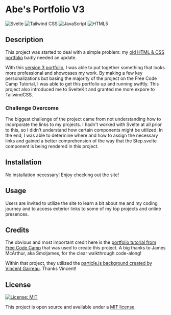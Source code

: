 # Abe's Portfolio V3
![Svelte](https://img.shields.io/badge/Svelte-FF3E00?style=for-the-badge&logo=Svelte&logoColor=FFFFFF)
<img src="https://img.shields.io/badge/Tailwind CSS-06B6D4?style=for-the-badge&logo=Tailwind CSS&logoColor=FFFFFF" alt="Tailwind CSS">
![JavaScript](https://img.shields.io/badge/javascript-%23323330.svg?style=for-the-badge&logo=javascript&logoColor=%23F7DF1E) 
![HTML5](https://img.shields.io/badge/HTML5-E34F26?style=for-the-badge&logo=HTML5&logoColor=FFFFFF)

## Description
This project was started to deal with a simple problem: my [old HTML & CSS portfolio](https://aomaits.github.io/portfolio-1/) badly needed an update. 

With this [version 3 portfolio](https://www.abeomaits.com/), I was able to put together something that looks more professional and showcases my work. By making a few key personalizations but basing the majority of the project on the Free Code Camp Tutorial, I was able to get this portfolio up and running swiftly. This project also introduced me to SvelteKit and granted me more expore to TailwindCSS. 

### Challenge Overcome
The biggest challenge of the project came from not understanding how to incorporate the links to my projects. I hadn't worked with Svelte at all prior to this, so I didn't understand how certain components might be utilized. In the end, I was able to determine where and how to assign the necessary links and gained a better comprehension of the way that the Step.svelte component is being rendered in this project. 

## Installation
No installation necessary! Enjoy checking out the site! 

## Usage
Users are invited to utilize the site to learn a bit about me and my coding journey and to access exterior links to some of my top projects and online presences. 

## Credits
The obvious and most important credit here is the [portfolio tutorial from Free Code Camp](https://www.freecodecamp.org/news/learn-sveltekit-and-tailwind-css-by-building-a-web-portfolio/) that was used to create this project. A big thanks to James McArthur, aka Smoljames, for the clear walkthrough code-along! 

Within that project, they utilized the [particle.js background created by Vincent Garreau](https://vincentgarreau.com/particles.js/). Thanks Vincent!

## License
[![License: MIT](https://img.shields.io/badge/License-MIT-yellow.svg)](https://opensource.org/licenses/MIT)

This project is open source and available under a [MIT license](https://github.com/aomaits/portfolio-v3/blob/main/LICENSE).